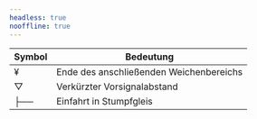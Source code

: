 ```yaml
---
headless: true
nooffline: true
---
```


| Symbol | Bedeutung                               |
|--------|-----------------------------------------|
| ¥      | Ende des anschließenden Weichenbereichs |
| ▽      | Verkürzter Vorsignalabstand             |
| ├──    | Einfahrt in Stumpfgleis                 |
